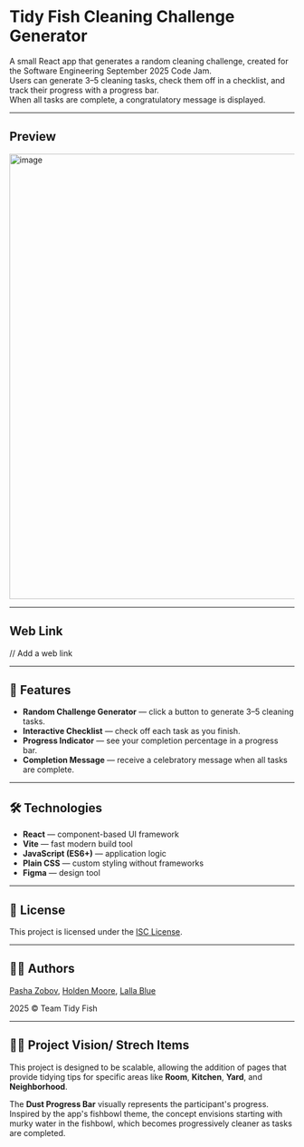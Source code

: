 # Tidy Fish Cleaning Challenge Generator

A small React app that generates a random cleaning challenge, created for the Software Engineering September 2025 Code Jam.  
Users can generate 3–5 cleaning tasks, check them off in a checklist, and track their progress with a progress bar.  
When all tasks are complete, a congratulatory message is displayed.

---

## Preview

<img width="1469" height="785" alt="image" src="https://github.com/user-attachments/assets/e04ff903-48cf-4fc0-a1a2-b1741e91a524" />

---

## Web Link

// Add a web link

---

## 🚀 Features

- **Random Challenge Generator** — click a button to generate 3–5 cleaning tasks.
- **Interactive Checklist** — check off each task as you finish.
- **Progress Indicator** — see your completion percentage in a progress bar.
- **Completion Message** — receive a celebratory message when all tasks are complete.

---

## 🛠️ Technologies

- **React** — component-based UI framework
- **Vite** — fast modern build tool
- **JavaScript (ES6+)** — application logic
- **Plain CSS** — custom styling without frameworks
- **Figma** — design tool

---

## 📄 License

This project is licensed under the [ISC License](LICENSE).

---

## 👨‍💻 Authors

[Pasha Zobov](https://github.com/Pavkv),
[Holden Moore](https://github.com/Jhm323),
[Lalla Blue](https://github.com/sociablerobot10)

2025 © Team Tidy Fish

---

## 👨‍💻 Project Vision/ Strech Items

This project is designed to be scalable, allowing the addition of pages that provide tidying tips for specific areas like **Room**, **Kitchen**, **Yard**, and **Neighborhood**.

The **Dust Progress Bar** visually represents the participant's progress. Inspired by the app's fishbowl theme, the concept envisions starting with murky water in the fishbowl, which becomes progressively cleaner as tasks are completed.

